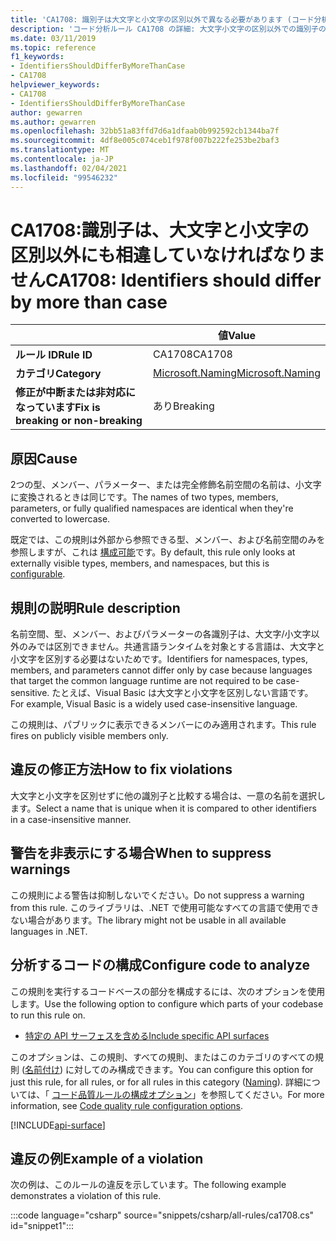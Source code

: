 ```yaml
---
title: 'CA1708: 識別子は大文字と小文字の区別以外で異なる必要があります (コード分析)'
description: 'コード分析ルール CA1708 の詳細: 大文字小文字の区別以外での識別子の違い'
ms.date: 03/11/2019
ms.topic: reference
f1_keywords:
- IdentifiersShouldDifferByMoreThanCase
- CA1708
helpviewer_keywords:
- CA1708
- IdentifiersShouldDifferByMoreThanCase
author: gewarren
ms.author: gewarren
ms.openlocfilehash: 32bb51a83ffd7d6a1dfaab0b992592cb1344ba7f
ms.sourcegitcommit: 4df8e005c074ceb1f978f007b222fe253be2baf3
ms.translationtype: MT
ms.contentlocale: ja-JP
ms.lasthandoff: 02/04/2021
ms.locfileid: "99546232"
---
```

# <a name="ca1708-identifiers-should-differ-by-more-than-case"></a><span data-ttu-id="938dd-103">CA1708:識別子は、大文字と小文字の区別以外にも相違していなければなりません</span><span class="sxs-lookup"><span data-stu-id="938dd-103">CA1708: Identifiers should differ by more than case</span></span>

| | <span data-ttu-id="938dd-104">値</span><span class="sxs-lookup"><span data-stu-id="938dd-104">Value</span></span> |
|-|-|
| <span data-ttu-id="938dd-105">**ルール ID**</span><span class="sxs-lookup"><span data-stu-id="938dd-105">**Rule ID**</span></span> |<span data-ttu-id="938dd-106">CA1708</span><span class="sxs-lookup"><span data-stu-id="938dd-106">CA1708</span></span>|
| <span data-ttu-id="938dd-107">**カテゴリ**</span><span class="sxs-lookup"><span data-stu-id="938dd-107">**Category**</span></span> |[<span data-ttu-id="938dd-108">Microsoft.Naming</span><span class="sxs-lookup"><span data-stu-id="938dd-108">Microsoft.Naming</span></span>](naming-warnings.md)|
| <span data-ttu-id="938dd-109">**修正が中断または非対応になっています**</span><span class="sxs-lookup"><span data-stu-id="938dd-109">**Fix is breaking or non-breaking**</span></span> |<span data-ttu-id="938dd-110">あり</span><span class="sxs-lookup"><span data-stu-id="938dd-110">Breaking</span></span>|

## <a name="cause"></a><span data-ttu-id="938dd-111">原因</span><span class="sxs-lookup"><span data-stu-id="938dd-111">Cause</span></span>

<span data-ttu-id="938dd-112">2つの型、メンバー、パラメーター、または完全修飾名前空間の名前は、小文字に変換されるときは同じです。</span><span class="sxs-lookup"><span data-stu-id="938dd-112">The names of two types, members, parameters, or fully qualified namespaces are identical when they're converted to lowercase.</span></span>

<span data-ttu-id="938dd-113">既定では、この規則は外部から参照できる型、メンバー、および名前空間のみを参照しますが、これは [構成可能](#configure-code-to-analyze)です。</span><span class="sxs-lookup"><span data-stu-id="938dd-113">By default, this rule only looks at externally visible types, members, and namespaces, but this is [configurable](#configure-code-to-analyze).</span></span>

## <a name="rule-description"></a><span data-ttu-id="938dd-114">規則の説明</span><span class="sxs-lookup"><span data-stu-id="938dd-114">Rule description</span></span>

<span data-ttu-id="938dd-115">名前空間、型、メンバー、およびパラメーターの各識別子は、大文字/小文字以外のみでは区別できません。共通言語ランタイムを対象とする言語は、大文字と小文字を区別する必要はないためです。</span><span class="sxs-lookup"><span data-stu-id="938dd-115">Identifiers for namespaces, types, members, and parameters cannot differ only by case because languages that target the common language runtime are not required to be case-sensitive.</span></span> <span data-ttu-id="938dd-116">たとえば、Visual Basic は大文字と小文字を区別しない言語です。</span><span class="sxs-lookup"><span data-stu-id="938dd-116">For example, Visual Basic is a widely used case-insensitive language.</span></span>

<span data-ttu-id="938dd-117">この規則は、パブリックに表示できるメンバーにのみ適用されます。</span><span class="sxs-lookup"><span data-stu-id="938dd-117">This rule fires on publicly visible members only.</span></span>

## <a name="how-to-fix-violations"></a><span data-ttu-id="938dd-118">違反の修正方法</span><span class="sxs-lookup"><span data-stu-id="938dd-118">How to fix violations</span></span>

<span data-ttu-id="938dd-119">大文字と小文字を区別せずに他の識別子と比較する場合は、一意の名前を選択します。</span><span class="sxs-lookup"><span data-stu-id="938dd-119">Select a name that is unique when it is compared to other identifiers in a case-insensitive manner.</span></span>

## <a name="when-to-suppress-warnings"></a><span data-ttu-id="938dd-120">警告を非表示にする場合</span><span class="sxs-lookup"><span data-stu-id="938dd-120">When to suppress warnings</span></span>

<span data-ttu-id="938dd-121">この規則による警告は抑制しないでください。</span><span class="sxs-lookup"><span data-stu-id="938dd-121">Do not suppress a warning from this rule.</span></span> <span data-ttu-id="938dd-122">このライブラリは、.NET で使用可能なすべての言語で使用できない場合があります。</span><span class="sxs-lookup"><span data-stu-id="938dd-122">The library might not be usable in all available languages in .NET.</span></span>

## <a name="configure-code-to-analyze"></a><span data-ttu-id="938dd-123">分析するコードの構成</span><span class="sxs-lookup"><span data-stu-id="938dd-123">Configure code to analyze</span></span>

<span data-ttu-id="938dd-124">この規則を実行するコードベースの部分を構成するには、次のオプションを使用します。</span><span class="sxs-lookup"><span data-stu-id="938dd-124">Use the following option to configure which parts of your codebase to run this rule on.</span></span>

- [<span data-ttu-id="938dd-125">特定の API サーフェスを含める</span><span class="sxs-lookup"><span data-stu-id="938dd-125">Include specific API surfaces</span></span>](#include-specific-api-surfaces)

<span data-ttu-id="938dd-126">このオプションは、この規則、すべての規則、またはこのカテゴリのすべての規則 ([名前付け](naming-warnings.md)) に対してのみ構成できます。</span><span class="sxs-lookup"><span data-stu-id="938dd-126">You can configure this option for just this rule, for all rules, or for all rules in this category ([Naming](naming-warnings.md)).</span></span> <span data-ttu-id="938dd-127">詳細については、「 [コード品質ルールの構成オプション](../code-quality-rule-options.md)」を参照してください。</span><span class="sxs-lookup"><span data-stu-id="938dd-127">For more information, see [Code quality rule configuration options](../code-quality-rule-options.md).</span></span>

[!INCLUDE[api-surface](~/includes/code-analysis/api-surface.md)]

## <a name="example-of-a-violation"></a><span data-ttu-id="938dd-128">違反の例</span><span class="sxs-lookup"><span data-stu-id="938dd-128">Example of a violation</span></span>

<span data-ttu-id="938dd-129">次の例は、このルールの違反を示しています。</span><span class="sxs-lookup"><span data-stu-id="938dd-129">The following example demonstrates a violation of this rule.</span></span>

:::code language="csharp" source="snippets/csharp/all-rules/ca1708.cs" id="snippet1":::
